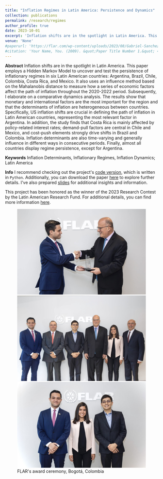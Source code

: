 ```yaml
---
title: "Inflation Regimes in Latin America: Persistence and Dynamics"
collection: publications
permalink: /research/regimes
author_profile: true
date: 2023-10-01
excerpt: 'Inflation shifts are in the spotlight in Latin America. This paper employs a Hidden Markov Model to uncover and test the persistence of inflationary regimes in six Latin American countries: Argentina, Brazil, Chile, Colombia, Costa Rica, and Mexico. It also uses an influence method based on the Mahalanobis distance to measure how a series of economic factors affect the path of inflation throughout the 2020-2022 period. Subsequently, I elaborate on a comparative dynamics analysis. The results show that monetary and international factors are the most important for the region and that the determinants of inflation are het- erogeneous between countries. Specifically, US inflation shifts are crucial in defining the path of inflation in Latin American countries, representing the most relevant factor in Argentina. In addition, the study finds that Costa Rica is mainly affected by policy-related interest rates; demand-pull factors are central in Chile and Mexico, and cost-push elements strongly drive shifts in Brazil and Colombia. Inflation determinants are also time-varying and generally influence in different ways in consecutive periods. Finally, almost all countries display regime persistence, except for Argentina.'
venue: 'None'
#paperurl: 'https://flar.com/wp-content/uploads/2023/08/Gabriel-Sanchez_Inflation-Regimes-in-Latin-America.pdf'
#citation: 'Your Name, You. (2009). &quot;Paper Title Number 1.&quot; <i>Journal 1</i>. 1(1).'
---
```


**Abstract**
Inflation shifts are in the spotlight in Latin America. This paper employs a Hidden Markov Model to uncover and test the persistence of inflationary regimes in six Latin American countries: Argentina, Brazil, Chile, Colombia, Costa Rica, and Mexico. It also uses an influence method based on the Mahalanobis distance to measure how a series of economic factors affect the path of inflation throughout the 2020-2022 period. Subsequently, I elaborate on a comparative dynamics analysis. The results show that monetary and international factors are the most important for the region and that the determinants of inflation are heterogeneous between countries. Specifically, US inflation shifts are crucial in defining the path of inflation in Latin American countries, representing the most relevant factor in Argentina. In addition, the study finds that Costa Rica is mainly affected by policy-related interest rates; demand-pull factors are central in Chile and Mexico, and cost-push elements strongly drive shifts in Brazil and Colombia. Inflation determinants are also time-varying and generally influence in different ways in consecutive periods. Finally, almost all countries display regime persistence, except for Argentina.

**Keywords** 
Inflation Determinants, Inflationary Regimes, Inflation Dynamics; Latin America


**Info**
I recommend checking out the project's [code version](https://gabriel-sanchezh.github.io/regimes/ "Regimes code"), which is written in `Python`. Additionally, you can download the paper [here](/files/regimes.pdf) to explore further details. I've also prepared [slides](/files/regimes-slides.pdf) for additional insights and information.

This project has been honored as the winner of the 2023 Research Contest by the Latin American Research Fund. For additional details, you can find more information [here](https://flar.com/ii-concurso-de-ensayos-flar/).

<figure class='third'>
  <a href='/images/regimes/regimes-1.jpeg'>
  <img src='/images/regimes/regimes-1.jpeg'></a>

  <a href='/images/regimes/regimes-2.jpeg'>
  <img src='/images/regimes/regimes-2.jpeg'></a>

  <a href='/images/regimes/regimes-4.jpeg'>
  <img src='/images/regimes/regimes-4.jpeg'></a>

  <figcaption>FLAR's award ceremony, Bogotá, Colombia</figcaption>
</figure>
